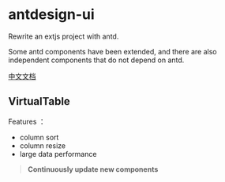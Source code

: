 # antdesign-ui

Rewrite an extjs project with antd.

Some antd components have been extended, and there are also independent components that do not depend on antd.


[中文文档](https://github.com/wangyazhen/antdesign-ui/blob/master/doc.md)


## VirtualTable

Features ：

- column sort  
- column resize  
- large data performance


> **Continuously update new components**


